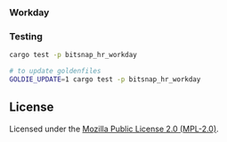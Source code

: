 ### Workday

### Testing

```bash
cargo test -p bitsnap_hr_workday

# to update goldenfiles
GOLDIE_UPDATE=1 cargo test -p bitsnap_hr_workday
```

## License

Licensed under the [Mozilla Public License 2.0 (MPL-2.0)](../../LICENSE).
